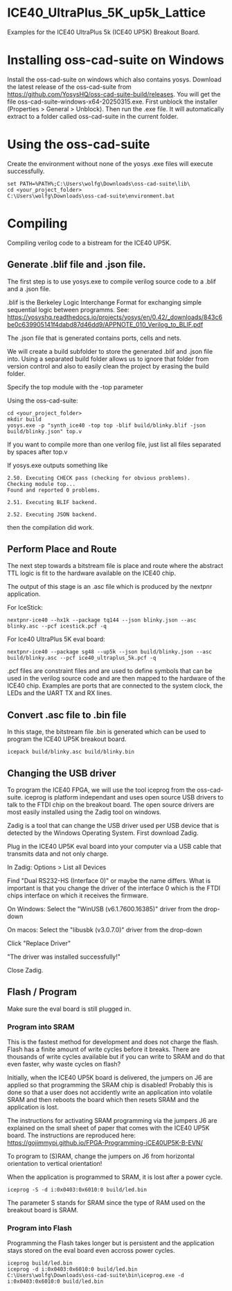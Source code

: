 # ICE40_UltraPlus_5K_up5k_Lattice

Examples for the ICE40 UltraPlus 5k (ICE40 UP5K) Breakout Board.

# Installing oss-cad-suite on Windows

Install the oss-cad-suite on windows which also contains yosys. Download the latest release of the oss-cad-suite from https://github.com/YosysHQ/oss-cad-suite-build/releases. You will get the file oss-cad-suite-windows-x64-20250315.exe. First unblock the installer (Properties > General > Unblock). Then run the .exe file. It will automatically extract to a folder called oss-cad-suite in the current folder.

# Using the oss-cad-suite

Create the environment without none of the yosys .exe files will execute successfully.

```
set PATH=%PATH%;C:\Users\wolfg\Downloads\oss-cad-suite\lib\
cd <your_project_folder>
C:\Users\wolfg\Downloads\oss-cad-suite\environment.bat
```

# Compiling

Compiling verilog code to a bistream for the ICE40 UP5K.

## Generate .blif file and .json file.

The first step is to use yosys.exe to compile verilog source code to a .blif and a .json file.

.blif is the Berkeley Logic Interchange Format for exchanging simple sequential logic between programms.
See: https://yosyshq.readthedocs.io/projects/yosys/en/0.42/_downloads/843c6be0c639905141f4dabd87d46dd9/APPNOTE_010_Verilog_to_BLIF.pdf

The .json file that is generated contains ports, cells and nets.

We will create a build subfolder to store the generated .blif and .json file into. Using a separated build folder allows us to ignore that folder from version control and also to easily clean the project by erasing the build folder.

Specify the top module with the -top parameter

Using the oss-cad-suite:

```
cd <your_project_folder>
mkdir build
yosys.exe -p "synth_ice40 -top top -blif build/blinky.blif -json build/blinky.json" top.v
```

If you want to compile more than one verilog file, just list all files separated by spaces after top.v

If yosys.exe outputs something like

```
2.50. Executing CHECK pass (checking for obvious problems).
Checking module top...
Found and reported 0 problems.

2.51. Executing BLIF backend.

2.52. Executing JSON backend.
```

then the compilation did work.

## Perform Place and Route

The next step towards a bitstream file is place and route where the abstract TTL logic is fit to the hardware available on the ICE40 chip.

The output of this stage is an .asc file which is produced by the nextpnr application.

For IceStick:

```
nextpnr-ice40 --hx1k --package tq144 --json blinky.json --asc blinky.asc --pcf icestick.pcf -q
```

For Ice40 UltraPlus 5K eval board:

```
nextpnr-ice40 --package sg48 --up5k --json build/blinky.json --asc build/blinky.asc --pcf ice40_ultraplus_5k.pcf -q
```

.pcf files are constraint files and are used to define symbols that can be used in the verilog source code and are then mapped to the hardware of the ICE40 chip. Examples are ports that are connected to the system clock, the LEDs and the UART TX and RX lines.

## Convert .asc file to .bin file

In this stage, the bitstream file .bin is generated which can be used to program the ICE40 UP5K breakout board.

```
icepack build/blinky.asc build/blinky.bin
```

## Changing the USB driver

To program the ICE40 FPGA, we will use the tool iceprog from the oss-cad-suite. iceprog is platform independant and uses open source USB drivers to talk to the FTDI chip on the breakout board. The open source drivers are most easily installed using the Zadig tool on windows.

Zadig is a tool that can change the USB driver used per USB device that is detected by the Windows Operating System. First download Zadig.

Plug in the ICE40 UP5K eval board into your computer via a USB cable that transmits data and not only charge.

In Zadig: Options > List all Devices

Find "Dual RS232-HS (Interface 0)" or maybe the name differs. What is important is that you change the driver of the interface 0 which is the FTDI chips interface on which it receives the firmware.

On Windows:
Select the "WinUSB (v6.1.7600.16385)" driver from the drop-down

On macos:
Select the "libusbk (v3.0.7.0)" driver from the drop-down

Click "Replace Driver"

"The driver was installed successfully!"

Close Zadig.

## Flash / Program

Make sure the eval board is still plugged in.

### Program into SRAM

This is the fastest method for development and does not charge the flash. Flash has a finite amount of write cycles before it breaks. There are thousands of write cycles available but if you can write to SRAM and do that even faster, why waste cycles on flash?

Initially, when the ICE40 UP5K board is delivered, the jumpers on J6 are applied so that programming the SRAM chip is disabled!
Probably this is done so that a user does not accidently write an application into volatile SRAM and then reboots the board which then resets SRAM and the application is lost.

The instructions for activating SRAM programming via the jumpers J6 are explained on the small sheet of paper that comes with the ICE40 UP5K board. The instructions are reproduced here: https://gojimmypi.github.io/FPGA-Programming-iCE40UP5K-B-EVN/

To program to (S)RAM, change the jumpers on J6 from horizontal orientation to vertical orientation!

When the application is programmed to SRAM, it is lost after a power cycle.

```
iceprog -S -d i:0x0403:0x6010:0 build/led.bin
```

The parameter S stands for SRAM since the type of RAM used on the breakout board is SRAM.

### Program into Flash

Programming the Flash takes longer but is persistent and the application stays stored on the eval board even accross power cycles.

```
iceprog build/led.bin
iceprog -d i:0x0403:0x6010:0 build/led.bin
C:\Users\wolfg\Downloads\oss-cad-suite\bin\iceprog.exe -d i:0x0403:0x6010:0 build/led.bin
```
